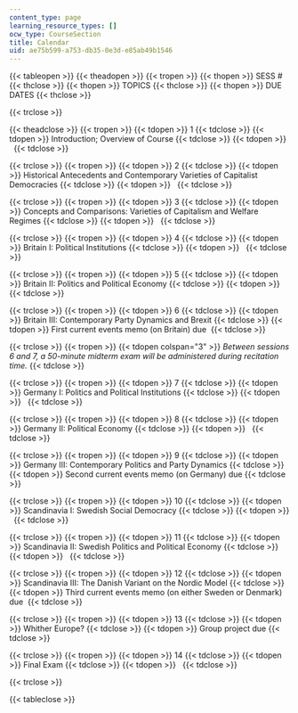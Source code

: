 ```yaml
---
content_type: page
learning_resource_types: []
ocw_type: CourseSection
title: Calendar
uid: ae75b599-a753-db35-0e3d-e85ab49b1546
---
```


{{< tableopen >}}
{{< theadopen >}}
{{< tropen >}}
{{< thopen >}}
SESS #
{{< thclose >}}
{{< thopen >}}
TOPICS
{{< thclose >}}
{{< thopen >}}
DUE DATES
{{< thclose >}}

{{< trclose >}}

{{< theadclose >}}
{{< tropen >}}
{{< tdopen >}}
1
{{< tdclose >}}
{{< tdopen >}}
Introduction; Overview of Course
{{< tdclose >}}
{{< tdopen >}}
 
{{< tdclose >}}

{{< trclose >}}
{{< tropen >}}
{{< tdopen >}}
2
{{< tdclose >}}
{{< tdopen >}}
Historical Antecedents and Contemporary Varieties of Capitalist Democracies
{{< tdclose >}}
{{< tdopen >}}
 
{{< tdclose >}}

{{< trclose >}}
{{< tropen >}}
{{< tdopen >}}
3
{{< tdclose >}}
{{< tdopen >}}
Concepts and Comparisons: Varieties of Capitalism and Welfare Regimes
{{< tdclose >}}
{{< tdopen >}}
 
{{< tdclose >}}

{{< trclose >}}
{{< tropen >}}
{{< tdopen >}}
4
{{< tdclose >}}
{{< tdopen >}}
Britain I: Political Institutions
{{< tdclose >}}
{{< tdopen >}}
 
{{< tdclose >}}

{{< trclose >}}
{{< tropen >}}
{{< tdopen >}}
5
{{< tdclose >}}
{{< tdopen >}}
Britain II: Politics and Political Economy
{{< tdclose >}}
{{< tdopen >}}
 
{{< tdclose >}}

{{< trclose >}}
{{< tropen >}}
{{< tdopen >}}
6
{{< tdclose >}}
{{< tdopen >}}
Britain III: Contemporary Party Dynamics and Brexit
{{< tdclose >}}
{{< tdopen >}}
First current events memo (on Britain) due 
{{< tdclose >}}

{{< trclose >}}
{{< tropen >}}
{{< tdopen colspan="3" >}}
_Between sessions 6 and 7, a 50-minute midterm exam will be administered during recitation time._
{{< tdclose >}}

{{< trclose >}}
{{< tropen >}}
{{< tdopen >}}
7
{{< tdclose >}}
{{< tdopen >}}
Germany I: Politics and Political Institutions
{{< tdclose >}}
{{< tdopen >}}
 
{{< tdclose >}}

{{< trclose >}}
{{< tropen >}}
{{< tdopen >}}
8
{{< tdclose >}}
{{< tdopen >}}
Germany II: Political Economy
{{< tdclose >}}
{{< tdopen >}}
 
{{< tdclose >}}

{{< trclose >}}
{{< tropen >}}
{{< tdopen >}}
9
{{< tdclose >}}
{{< tdopen >}}
Germany III: Contemporary Politics and Party Dynamics
{{< tdclose >}}
{{< tdopen >}}
Second current events memo (on Germany) due
{{< tdclose >}}

{{< trclose >}}
{{< tropen >}}
{{< tdopen >}}
10
{{< tdclose >}}
{{< tdopen >}}
Scandinavia I: Swedish Social Democracy
{{< tdclose >}}
{{< tdopen >}}
 
{{< tdclose >}}

{{< trclose >}}
{{< tropen >}}
{{< tdopen >}}
11
{{< tdclose >}}
{{< tdopen >}}
Scandinavia II: Swedish Politics and Political Economy
{{< tdclose >}}
{{< tdopen >}}
 
{{< tdclose >}}

{{< trclose >}}
{{< tropen >}}
{{< tdopen >}}
12
{{< tdclose >}}
{{< tdopen >}}
Scandinavia III: The Danish Variant on the Nordic Model
{{< tdclose >}}
{{< tdopen >}}
Third current events memo (on either Sweden or Denmark) due 
{{< tdclose >}}

{{< trclose >}}
{{< tropen >}}
{{< tdopen >}}
13
{{< tdclose >}}
{{< tdopen >}}
Whither Europe?
{{< tdclose >}}
{{< tdopen >}}
Group project due
{{< tdclose >}}

{{< trclose >}}
{{< tropen >}}
{{< tdopen >}}
14
{{< tdclose >}}
{{< tdopen >}}
Final Exam
{{< tdclose >}}
{{< tdopen >}}
 
{{< tdclose >}}

{{< trclose >}}

{{< tableclose >}}